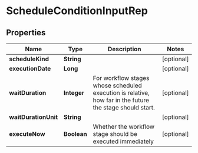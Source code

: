 

# ScheduleConditionInputRep


## Properties

| Name | Type | Description | Notes |
|------------ | ------------- | ------------- | -------------|
|**scheduleKind** | **String** |  |  [optional] |
|**executionDate** | **Long** |  |  [optional] |
|**waitDuration** | **Integer** | For workflow stages whose scheduled execution is relative, how far in the future the stage should start. |  [optional] |
|**waitDurationUnit** | **String** |  |  [optional] |
|**executeNow** | **Boolean** | Whether the workflow stage should be executed immediately |  [optional] |




